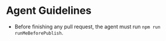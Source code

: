# Agent Guidelines

- Before finishing any pull request, the agent must run `npm run runMeBeforePublish`.
